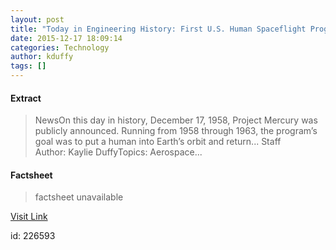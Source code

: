 ```yaml
---
layout: post
title: "Today in Engineering History: First U.S. Human Spaceflight Program Announced"
date: 2015-12-17 18:09:14
categories: Technology
author: kduffy
tags: []
---
```



#### Extract
>NewsOn this day in history, December 17, 1958, Project Mercury was publicly announced. Running from 1958 through 1963, the program’s goal was to put a human into Earth’s orbit and return... Staff Author:&nbsp;Kaylie DuffyTopics:&nbsp;Aerospace...

#### Factsheet
>factsheet unavailable

[Visit Link](http://www.pddnet.com/news/2015/12/today-engineering-history-first-us-human-spaceflight-program-announced)

id:  226593
